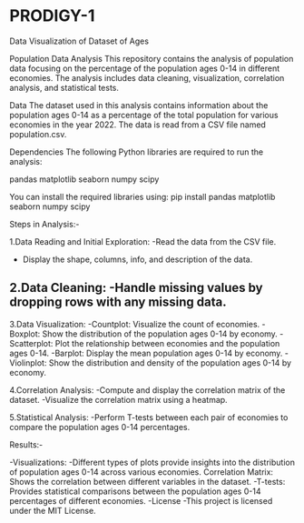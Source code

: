 # PRODIGY-1
Data Visualization of Dataset of Ages

Population Data Analysis
This repository contains the analysis of population data focusing on the percentage of the population ages 0-14 in different economies. The analysis includes data cleaning, visualization, correlation analysis, and statistical tests.

Data
The dataset used in this analysis contains information about the population ages 0-14 as a percentage of the total population for various economies in the year 2022. The data is read from a CSV file named population.csv.

Dependencies
The following Python libraries are required to run the analysis:

pandas
matplotlib
seaborn
numpy
scipy

You can install the required libraries using:
pip install pandas matplotlib seaborn numpy scipy

Steps in Analysis:-

1.Data Reading and Initial Exploration:
  -Read the data from the CSV file.
  - Display the shape, columns, info, and description of the data.

2.Data Cleaning:
  -Handle missing values by dropping rows with any missing data.
  -
3.Data Visualization:
  -Countplot: Visualize the count of economies.
  -Boxplot: Show the distribution of the population ages 0-14 by economy.
  -Scatterplot: Plot the relationship between economies and the population ages 0-14.
  -Barplot: Display the mean population ages 0-14 by economy.
  -Violinplot: Show the distribution and density of the population ages 0-14 by economy.

4.Correlation Analysis:
  -Compute and display the correlation matrix of the dataset.
  -Visualize the correlation matrix using a heatmap.

5.Statistical Analysis:
  -Perform T-tests between each pair of economies to compare the population ages 0-14 percentages.

Results:-

 -Visualizations: 
   -Different types of plots provide insights into the distribution of population ages 0-14 across various economies.
Correlation Matrix: Shows the correlation between different variables in the dataset.
   -T-tests: Provides statistical comparisons between the population ages 0-14 percentages of different economies.
 -License
   -This project is licensed under the MIT License.
